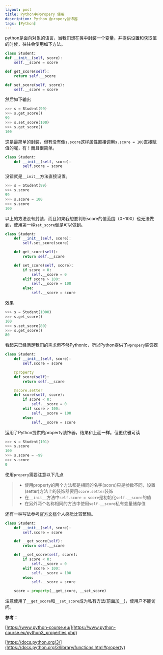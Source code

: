 ```yaml
---
layout: post
title: Python中@propery 使用
description: Python @propery装饰器
tags: [Python]
---
```


python是面向对象的语言，当我们想在类中封装一个变量，并提供设置和获取值的时候，往往会使用如下方法。

```python
class Student:
def __init__(self, score):
    self.__score = score

def get_score(self):
    return self.__score

def set_score(self, score):
    self.__score = score
```

然后如下输出

```python
>>> s = Student(99)
>>> s.get_score()
99
>>> s.set_score(100)
>>> s.get_score()
100
```

这是最简单的封装，但有没有像`s.score`这样属性直接调用`s.score = 100`直接赋值的呢，有！而且很简单。

```python
class Student:
    def __init__(self, score):
        self.score = score
```

没错就是`__init__`方法直接设置。

```python
>>> s = Student(99)
>>> s.score
99
>>> s.score = 100
>>> s.score
100
```

以上的方法没有封装，而且如果我想要判断score的值范围（0~100）也无法做到，使用第一种`set_score`倒是可以做到。

```python
class Student:
    def __init__(self, score):
        self.set_score(score)

    def get_score(self):
        return self.__score

    def set_score(self, score):
        if score < 0:
            self.__score = 0
        elif score > 100:
            self.__score = 100
        else:
            self.__score = score
```

效果

```python
>>> s = Student(1000)
>>> s.get_score()
100
>>> s.set_score(80)
>>> s.get_score()
80
```

看起来已经满足我们的需求但不够Pythonic，所以Python提供了`@propery`装饰器

```python
class Student:
    def __init__(self, score):
        self.score = score

    @property
    def score(self):
        return self.__score

    @score.setter
    def score(self, score):
        if score < 0:
            self.__score = 0
        elif score > 100:
            self.__score = 100
        else:
            self.__score = score
```

运用了Python提供的property装饰器，结果和上面一样。但更优雅可读

```python
>>> s = Student(101)
>>> s.score
100
>>> s.score = -99
>>> s.score
0
```


使用`propery`需要注意以下几点
> * 使用property的两个方法都是相同的名字(score)只是参数不同，设置(setter)方法上的装饰器要用`score.setter`装饰
> * 在`__init__`方法中`self.score = score`是初始化`self.__score`的值
> * 在另外两个名称相同的方法中使用`self.__score`私有变量储存值

还有一种写法参考[官方文档](https://docs.python.org/3/library/functions.html#property)个人感觉比较繁琐。

```python
class Student:
    def __init__(self, score):
        self.score = score

    def __get_score(self):
        return self.__score

    def __set_score(self, score):
        if score < 0:
            self.__score = 0
        elif score > 100:
            self.__score = 100
        else:
            self.__score = score

    score = property(__get_score, __set_score)
```

注意使用了`__get_score`和`__set_score`成为私有方法(前面加`__`)，使用户不能访问。

**参考：**

[https://www.python-course.eu/](https://www.python-course.eu/python3_properties.php)

[https://docs.python.org/3/](https://docs.python.org/3/library/functions.html#property)
